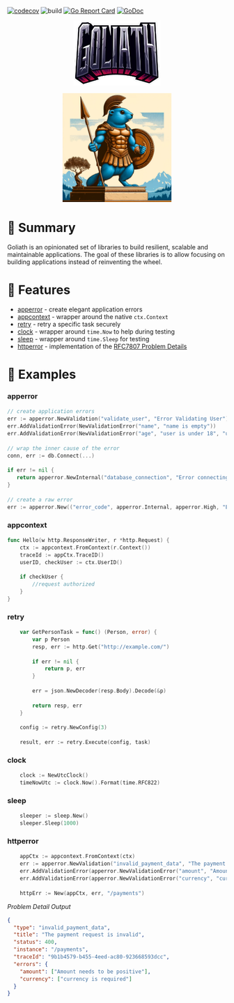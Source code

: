 
[![codecov](https://codecov.io/gh/Talento90/goliath/graph/badge.svg?token=4AIPK4UXUO)](https://codecov.io/gh/Talento90/goliath)
![build](https://github.com/Talento90/goliath/workflows/build/badge.svg)
[![Go Report Card](https://goreportcard.com/badge/github.com/Talento90/goliath)](https://goreportcard.com/report/github.com/Talento90/goliath)
[![GoDoc](https://godoc.org/github.com/Talento90/goliath?status.svg)](https://godoc.org/github.com/Talento90/goliath)

<p align="center">
    <img src="./assets/logo.png" alt="logo" width="200" >
</p>

<p align="center">
    <img src="./assets/goliath.webp" alt="goliath" width="250" >
</p>

# 📝 Summary

Goliath is an opinionated set of libraries to build resilient, scalable and maintainable applications. The goal of these libraries is to allow focusing on building applications instead of reinventing the wheel.

# 🚀 Features

- [apperror](/apperror) - create elegant application errors
- [appcontext](/appcontext/) - wrapper around the native `ctx.Context`
- [retry](/retry/) - retry a specific task securely
- [clock](/clock) - wrapper around `time.Now` to help during testing
- [sleep](/sleep) - wrapper around `time.Sleep` for testing
- [httperror](/httperror) - implementation of the [RFC7807 Problem Details](https://datatracker.ietf.org/doc/html/rfc7807)

# 👀 Examples

### apperror
```go
// create application errors
err := apperror.NewValidation("validate_user", "Error Validating User")
err.AddValidationError(NewValidationError("name", "name is empty"))
err.AddValidationError(NewValidationError("age", "user is under 18", "user must be an adult"))

// wrap the inner cause of the error
conn, err := db.Connect(...)

if err != nil {
   return apperror.NewInternal("database_connection", "Error connecting to the database").SetSeverity(apperror.Critical).Wrap(err)
}

// create a raw error
err := apperror.New(("error_code", apperror.Internal, apperror.High, "Error message"))
```

### appcontext
```go
func Hello(w http.ResponseWriter, r *http.Request) {
    ctx := appcontext.FromContext(r.Context())
    traceId := appCtx.TraceID()
    userID, checkUser := ctx.UserID()

    if checkUser {
        //request authorized
    }
}
```

### retry
```go
	var GetPersonTask = func() (Person, error) {
        var p Person
        resp, err := http.Get("http://example.com/")

        if err != nil {
            return p, err
        }

        err = json.NewDecoder(resp.Body).Decode(&p)

		return resp, err
	}

    config := retry.NewConfig(3)

	result, err := retry.Execute(config, task)
```

### clock
```go
	clock := NewUtcClock()
	timeNowUtc := clock.Now().Format(time.RFC822)
```

### sleep
```go
	sleeper := sleep.New()
	sleeper.Sleep(1000)
```


### httperror
```go
	appCtx := appcontext.FromContext(ctx)
	err := apperror.NewValidation("invalid_payment_data", "The payment request is invalid")
	err.AddValidationError(apperror.NewValidationError("amount", "Amount needs to be positive"))
	err.AddValidationError(apperror.NewValidationError("currency", "currency is required"))

	httpErr := New(appCtx, err, "/payments")
```
*Problem Detail Output*
```json
{
  "type": "invalid_payment_data",
  "title": "The payment request is invalid",
  "status": 400,
  "instance": "/payments",
  "traceId": "9b1b4579-b455-4eed-ac80-923668593dcc",
  "errors": {
    "amount": ["Amount needs to be positive"],
    "currency": ["currency is required"]
  }
}
```




